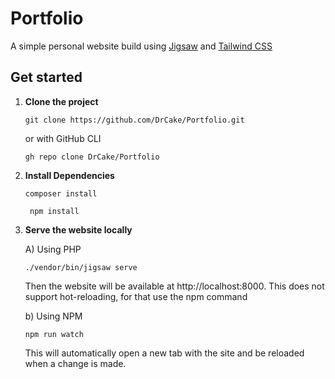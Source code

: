 # Portfolio
A simple personal website build using [Jigsaw](https://jigsaw.tighten.co) and [Tailwind CSS](https://tailwindcss.com)

## Get started
1.  **Clone the project**
    ```shell
    git clone https://github.com/DrCake/Portfolio.git
    ```
    or with GitHub CLI
    ```shell
    gh repo clone DrCake/Portfolio
    ```
2. **Install Dependencies**
    ```shell
    composer install
    ```
   ```shell
    npm install
    ```
3. **Serve the website locally**
    
    A) Using PHP
    ```shell
    ./vendor/bin/jigsaw serve
    ```
    Then the website will be available at http://localhost:8000. This does not support hot-reloading, for that use the npm command

    b) Using NPM
    ```shell
    npm run watch
    ```
    This will automatically open a new tab with the site and be reloaded when a change is made.
    

